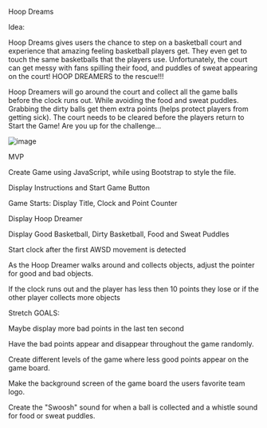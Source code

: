 Hoop Dreams

Idea: 

Hoop Dreams gives users the chance to step on a basketball court and experience that amazing feeling basketball players get. They even get to touch the same basketballs that the players use. Unfortunately, the court can get messy with fans spilling their food, and puddles of sweat appearing on the court! HOOP DREAMERS to the rescue!!!

Hoop Dreamers will go around the court and collect all the game balls before the clock runs out. While avoiding the food and sweat puddles. Grabbing the dirty balls get them extra points (helps protect players from getting sick). The court needs to be cleared before the players return to Start the Game! Are you up for the challenge…

![image](https://user-images.githubusercontent.com/87461431/138520911-15345cdf-a2cc-4abe-8ed8-a183b2ed6831.png)

MVP

Create Game using JavaScript, while using Bootstrap to style the file.

Display Instructions and Start Game Button

Game Starts: Display Title, Clock and Point Counter

Display Hoop Dreamer

Display Good Basketball, Dirty Basketball, Food and Sweat Puddles 

Start clock after the first AWSD movement is detected 

As the Hoop Dreamer walks around and collects objects, adjust the pointer for good and bad objects. 

If the clock runs out and the player has less then 10 points they lose or if the other player collects more objects 

Stretch GOALS:

Maybe display more bad points in the last ten second

Have the bad points appear and disappear throughout the game randomly. 

Create different levels of the game where less good points appear on the game board. 

Make the background screen of the game board the users favorite team logo.

Create the "Swoosh" sound for when a ball is collected and a whistle sound for food or sweat puddles. 
